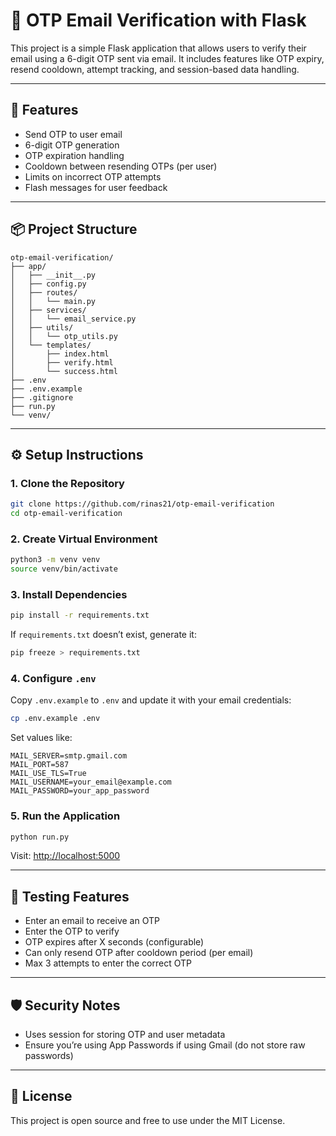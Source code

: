 # 🔐 OTP Email Verification with Flask

This project is a simple Flask application that allows users to verify their email using a 6-digit OTP sent via email. It includes features like OTP expiry, resend cooldown, attempt tracking, and session-based data handling.

---

## 🚀 Features

- Send OTP to user email
- 6-digit OTP generation
- OTP expiration handling
- Cooldown between resending OTPs (per user)
- Limits on incorrect OTP attempts
- Flash messages for user feedback

---

## 📦 Project Structure

```
otp-email-verification/
├── app/
│   ├── __init__.py
│   ├── config.py
│   ├── routes/
│   │   └── main.py
│   ├── services/
│   │   └── email_service.py
│   ├── utils/
│   │   └── otp_utils.py
│   └── templates/
│       ├── index.html
│       ├── verify.html
│       └── success.html
├── .env
├── .env.example
├── .gitignore
├── run.py
└── venv/
```

---

## ⚙️ Setup Instructions

### 1. Clone the Repository

```bash
git clone https://github.com/rinas21/otp-email-verification
cd otp-email-verification
```

### 2. Create Virtual Environment

```bash
python3 -m venv venv
source venv/bin/activate
```

### 3. Install Dependencies

```bash
pip install -r requirements.txt
```
If `requirements.txt` doesn’t exist, generate it:

```bash
pip freeze > requirements.txt
```

### 4. Configure `.env`

Copy `.env.example` to `.env` and update it with your email credentials:

```bash
cp .env.example .env
```

Set values like:

```env
MAIL_SERVER=smtp.gmail.com
MAIL_PORT=587
MAIL_USE_TLS=True
MAIL_USERNAME=your_email@example.com
MAIL_PASSWORD=your_app_password
```

### 5. Run the Application

```bash
python run.py
```

Visit: [http://localhost:5000](http://localhost:5000)

---

## 🧪 Testing Features

- Enter an email to receive an OTP
- Enter the OTP to verify
- OTP expires after X seconds (configurable)
- Can only resend OTP after cooldown period (per email)
- Max 3 attempts to enter the correct OTP

---

## 🛡️ Security Notes

- Uses session for storing OTP and user metadata
- Ensure you’re using App Passwords if using Gmail (do not store raw passwords)

---

## 📄 License

This project is open source and free to use under the MIT License.